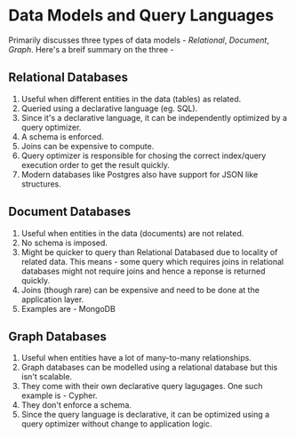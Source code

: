 # Data Models and Query Languages

Primarily discusses three types of data models - _Relational_, _Document_, _Graph_. Here's a breif summary on the three - 

## Relational Databases
1. Useful when different entities in the data (tables) as related.
2. Queried using a declarative language (eg. SQL). 
3. Since it's a declarative language, it can be independently optimized by a query optimizer.
4. A schema is enforced. 
5. Joins can be expensive to compute. 
6. Query optimizer is responsible for chosing the correct index/query execution order to get the result quickly.
7. Modern databases like Postgres also have support for JSON like structures. 


## Document Databases
1. Useful when entities in the data (documents) are not related. 
2. No schema is imposed.
3. Might be quicker to query than Relational Databased due to locality of related data. This means - some query which requires joins in relational databases might not require joins and hence a reponse is returned quickly.
4. Joins (though rare) can be expensive and need to be done at the application layer. 
5. Examples are - MongoDB


## Graph Databases
1. Useful when entities have a lot of many-to-many relationships.
2. Graph databases can be modelled using a relational database but this isn't scalable. 
3. They come with their own declarative query lagugages. One such example is - Cypher. 
4. They don't enforce a schema. 
5. Since the query language is declarative, it can be optimized using a query optimizer without change to application logic. 
